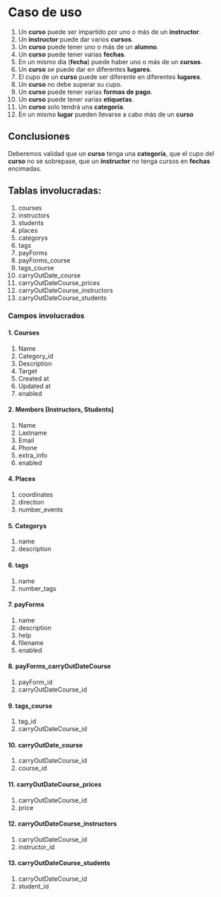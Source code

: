 # Caso de uso

1. Un **curso** puede ser impartido por uno o más de un **instructor**.
2. Un **instructor** puede dar varios **cursos**.
3. Un **curso** puede tener uno o más de un **alumno**.
4. Un **curso** puede tener varias **fechas**.
5. En un mismo día (**fecha**) puede haber uno o más de un **cursos**.
6. Un **curso** se puede dar en diferentes **lugares**.
7. El cupo de un **curso** puede ser diferente en diferentes **lugares**.
8. Un **curso** no debe superar su cupo.
9. Un **curso** puede tener varias **formas de pago**.
10. Un **curso** puede tener varias **etiquetas**.
11. Un **curso** solo tendrá una **categoría**.
12. En un mismo **lugar** pueden llevarse a cabo más de un **curso**

## Conclusiones

Deberemos validad que un **curso** tenga una **categoría**, que el cupo del **curso** no se sobrepase, que un **instructor** no tenga cursos en **fechas** encimadas.

## Tablas involucradas:

1. courses
2. instructors
3. students
4. places
5. categorys
6. tags
7. payForms
8. payForms_course
9. tags_course
10. carryOutDate_course
11. carryOutDateCourse_prices
12. carryOutDateCourse_instructors
13. carryOutDateCourse_students

### Campos involucrados

#### 1. Courses
1. Name
2. Category_id
2. Description
3. Target
4. Created at
5. Updated at
6. enabled

#### 2. Members [Instructors, Students]
1. Name
2. Lastname
3. Email
4. Phone
5. extra_info
6. enabled


#### 4. Places
1. coordinates
2. direction
3. number_events

#### 5. Categorys
1. name
2. description

#### 6. tags
1. name
2. number_tags

#### 7. payForms
1. name
2. description
3. help
4. filename
5. enabled

#### 8. payForms_carryOutDateCourse
1. payForm_id
2. carryOutDateCourse_id

#### 9. tags_course
1. tag_id
2. carryOutDateCourse_id

#### 10. carryOutDate_course
1. carryOutDateCourse_id
2. course_id

#### 11. carryOutDateCourse_prices
1. carryOutDateCourse_id
2. price

#### 12. carryOutDateCourse_instructors
1. carryOutDateCourse_id
2. instructor_id

#### 13. carryOutDateCourse_students
1. carryOutDateCourse_id
2. student_id